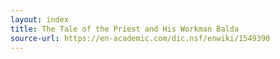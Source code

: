 ```yaml
---
layout: index
title: The Tale of the Priest and His Workman Balda
source-url: https://en-academic.com/dic.nsf/enwiki/1549390
---
```


